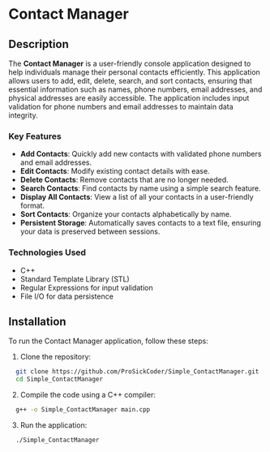 # Contact Manager

## Description

The **Contact Manager** is a user-friendly console application designed to help individuals manage their personal contacts efficiently. This application allows users to add, edit, delete, search, and sort contacts, ensuring that essential information such as names, phone numbers, email addresses, and physical addresses are easily accessible. The application includes input validation for phone numbers and email addresses to maintain data integrity.

### Key Features

- **Add Contacts**: Quickly add new contacts with validated phone numbers and email addresses.
- **Edit Contacts**: Modify existing contact details with ease.
- **Delete Contacts**: Remove contacts that are no longer needed.
- **Search Contacts**: Find contacts by name using a simple search feature.
- **Display All Contacts**: View a list of all your contacts in a user-friendly format.
- **Sort Contacts**: Organize your contacts alphabetically by name.
- **Persistent Storage**: Automatically saves contacts to a text file, ensuring your data is preserved between sessions.

### Technologies Used

- C++
- Standard Template Library (STL)
- Regular Expressions for input validation
- File I/O for data persistence

## Installation

To run the Contact Manager application, follow these steps:

1. Clone the repository:
```bash
  git clone https://github.com/ProSickCoder/Simple_ContactManager.git
  cd Simple_ContactManager
   ```

2. Compile the code using a C++ compiler:
```bash
  g++ -o Simple_ContactManager main.cpp
```

3. Run the application:
```bash
  ./Simple_ContactManager
```
